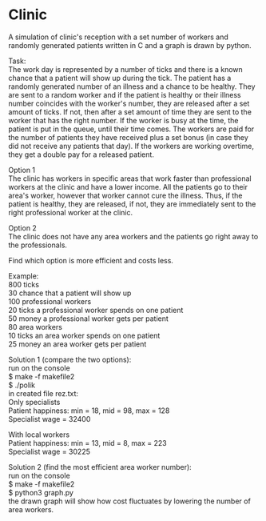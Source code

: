 # Clinic

A simulation of clinic's reception with a set number of workers and randomly generated patients written in C and a graph is drawn by python.

Task:\
The work day is represented by a number of ticks and there is a known chance that a patient will show up during the tick.
The patient has a randomly generated number of an illness and a chance to be healthy. They are sent to a random worker and if
the patient is healthy or their illness number coincides with the worker's number, they are released after a set amount of ticks.
If not, then after a set amount of time they are sent to the worker that has the right number. If the worker is busy at the time, the patient is
put in the queue, until their time comes. The workers are paid for the number of patients they have received plus a set bonus (in case they did not
receive any patients that day). If the workers are working overtime, they get a double pay for a released patient.
 
 Option 1\
 The clinic has workers in specific areas that work faster than professional workers at the clinic and have a lower income.
 All the patients go to their area's worker, however that worker cannot cure the illness. Thus, if the patient is healthy, they are
 released, if not, they are immediately sent to the right professional worker at the clinic.
 
 Option 2\
 The clinic does not have any area workers and the patients go right away to the professionals.
 
 Find which option is more efficient and costs less.
 
 Example:\
800 ticks\
30 chance that a patient will show up\
100 professional workers\
20 ticks a professional worker spends on one patient\
50 money a professional worker gets per patient\
80 area workers\
10 ticks an area worker spends on one patient\
25 money an area worker gets per patient

Solution 1 (compare the two options):\
run on the console\
$ make -f makefile2\
$ ./polik\
in created file rez.txt:\
Only specialists\
Patient happiness: min = 18, mid = 98, max = 128\
Specialist wage = 32400

With local workers\
Patient happiness: min = 13, mid = 8, max = 223\
Specialist wage = 30225

Solution 2 (find the most efficient area worker number):\
run on the console\
$ make -f makefile2\
$ python3 graph.py\
the drawn graph will show how cost fluctuates by lowering the number of area workers.
